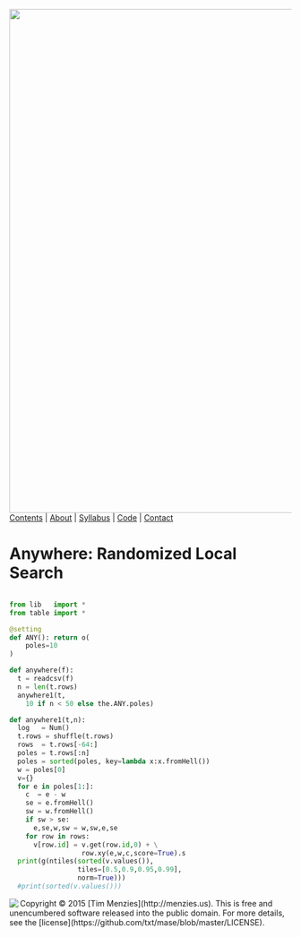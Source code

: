 [<img width=900 src="https://raw.githubusercontent.com/txt/mase/master/img/banner1.png">](https://github.com/txt/mase/blob/master/README.md)
[Contents](https://github.com/txt/mase/blob/master/TOC.md) | [About](https://github.com/txt/mase/blob/master/ABOUT.md) | [Syllabus](https://github.com/txt/mase/blob/master/SYLLABUS.md) | [Code](https://github.com/txt/mase/tree/master/src) | [Contact](http://menzies.us)</em>



# Anywhere: Randomized Local Search

````python

from lib   import *
from table import *

@setting
def ANY(): return o(
    poles=10
)

def anywhere(f):
  t = readcsv(f)
  n = len(t.rows)
  anywhere1(t,
    10 if n < 50 else the.ANY.poles)

def anywhere1(t,n):
  log   = Num()
  t.rows = shuffle(t.rows)
  rows  = t.rows[-64:]
  poles = t.rows[:n]
  poles = sorted(poles, key=lambda x:x.fromHell())
  w = poles[0]
  v={}
  for e in poles[1:]:
    c  = e - w
    se = e.fromHell()
    sw = w.fromHell()
    if sw > se:
      e,se,w,sw = w,sw,e,se
    for row in rows:
      v[row.id] = v.get(row.id,0) + \
                  row.xy(e,w,c,score=True).s
  print(g(ntiles(sorted(v.values()),
                 tiles=[0.5,0.9,0.95,0.99],
                 norm=True)))
  #print(sorted(v.values()))
````



<img align=left src="https://raw.githubusercontent.com/txt/mase/master/img/pd-icon.png">
Copyright © 2015 [Tim Menzies](http://menzies.us).
This is free and unencumbered software released into the public domain.
For more details, see the [license](https://github.com/txt/mase/blob/master/LICENSE).

